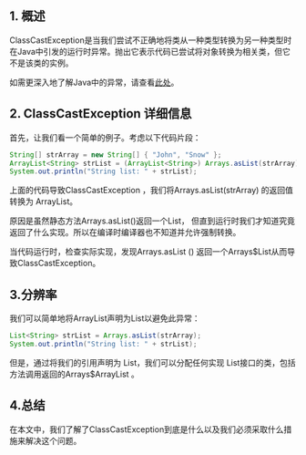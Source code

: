 ## 1. 概述

ClassCastException是当我们尝试不正确地将类从一种类型转换为另一种类型时在Java中引发的运行时异常。抛出它表示代码已尝试将对象转换为相关类，但它不是该类的实例。

如需更深入地了解Java中的异常，请查看[此处](https://www.baeldung.com/java-exceptions)。

## 2. ClassCastException 详细信息

首先，让我们看一个简单的例子。考虑以下代码片段：

```java
String[] strArray = new String[] { "John", "Snow" };
ArrayList<String> strList = (ArrayList<String>) Arrays.asList(strArray);
System.out.println("String list: " + strList);
```

上面的代码导致ClassCastException ，我们将Arrays.asList(strArray) 的返回值转换为 ArrayList。

原因是虽然静态方法Arrays.asList()返回一个List， 但直到运行时我们才知道究竟返回了什么实现。所以在编译时编译器也不知道并允许强制转换。

当代码运行时，检查实际实现，发现Arrays.asList () 返回一个Arrays$List从而导致ClassCastException。

## 3.分辨率

我们可以简单地将ArrayList声明为List以避免此异常：

```java
List<String> strList = Arrays.asList(strArray);
System.out.println("String list: " + strList);
```

但是，通过将我们的引用声明为 List，我们可以分配任何实现 List接口的类，包括 方法调用返回的Arrays$ArrayList 。

## 4.总结

在本文中，我们了解了ClassCastException到底是什么以及我们必须采取什么措施来解决这个问题。